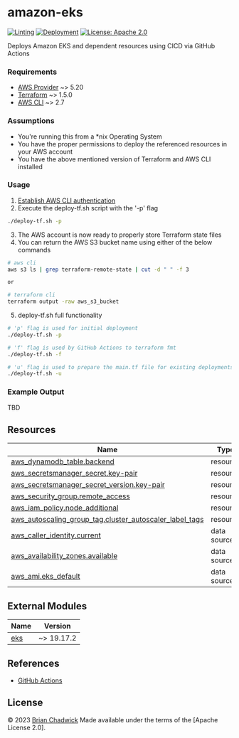 # amazon-eks

[![Linting](https://github.com/chadwickcloudservices/amazon-eks/actions/workflows/linting.yml/badge.svg)](https://github.com/chadwickcloudservices/amazon-eks/actions/workflows/linting.yml)
[![Deployment](https://github.com/chadwickcloudservices/amazon-eks/actions/workflows/deployment.yml/badge.svg)](https://github.com/chadwickcloudservices/amazon-eks/actions/workflows/deployment.yml)
[![License: Apache 2.0](https://img.shields.io/badge/License-Apache_2.0-purple.svg)](https://opensource.org/licenses/Apache-2.0)

Deploys Amazon EKS and dependent resources using CICD via GitHub Actions

### Requirements

- [AWS Provider] ~> 5.20
- [Terraform] ~> 1.5.0
- [AWS CLI] ~> 2.7

### Assumptions

- You're running this from a *nix Operating System
- You have the proper permissions to deploy the referenced resources in your AWS account
- You have the above mentioned version of Terraform and AWS CLI installed

### Usage

1. [Establish AWS CLI authentication]
2. Execute the  deploy-tf.sh script with the '-p' flag
```bash
./deploy-tf.sh -p
```
3. The AWS account is now ready to properly store Terraform state files
4. You can return the AWS S3 bucket name using either of the below commands
```bash
# aws cli
aws s3 ls | grep terraform-remote-state | cut -d " " -f 3

or

# terraform cli
terraform output -raw aws_s3_bucket
```
5. deploy-tf.sh full functionality
```bash
# 'p' flag is used for initial deployment
./deploy-tf.sh -p

# 'f' flag is used by GitHub Actions to terraform fmt
./deploy-tf.sh -f

# 'u' flag is used to prepare the main.tf file for existing deployments
./deploy-tf.sh -u
```

### Example Output

TBD

## Resources

| Name                                                                                                                                                         | Type        |
| ------------------------------------------------------------------------------------------------------------------------------------------------------------ | ----------- |
| [aws_dynamodb_table.backend](https://registry.terraform.io/providers/hashicorp/aws/latest/docs/resources/dynamodb_table)                                     | resource    |
| [aws_secretsmanager_secret.key-pair](https://registry.terraform.io/providers/hashicorp/aws/latest/docs/resources/secretsmanager_secret)                      | resource    |
| [aws_secretsmanager_secret_version.key-pair](https://registry.terraform.io/providers/hashicorp/aws/latest/docs/resources/secretsmanager_secret_version)      | resource    |
| [aws_security_group.remote_access](https://registry.terraform.io/providers/hashicorp/aws/latest/docs/resources/security_group)                               | resource    |
| [aws_iam_policy.node_additional](https://registry.terraform.io/providers/hashicorp/aws/latest/docs/resources/iam_policy)                                     | resource    |
| [aws_autoscaling_group_tag.cluster_autoscaler_label_tags](https://registry.terraform.io/providers/hashicorp/aws/latest/docs/resources/autoscaling_group_tag) | resource    |
| [aws_caller_identity.current](https://registry.terraform.io/providers/hashicorp/aws/latest/docs/data-sources/caller_identity)                                | data source |
| [aws_availability_zones.available](https://registry.terraform.io/providers/hashicorp/aws/latest/docs/data-sources/availability_zones)                        | data source |
| [aws_ami.eks_default](https://registry.terraform.io/providers/hashicorp/aws/latest/docs/resources/ami)                                                                   | data source |

## External Modules

| Name | Version |
| ------------------------------------------------------------------------------------|-------|
| [eks](https://registry.terraform.io/modules/terraform-aws-modules/eks/aws/latest) | ~> 19.17.2 |

## References

 - [GitHub Actions]

## License


© 2023 [Brian Chadwick](https://github.com/chadwickcloudservices)
Made available under the terms of the [Apache License 2.0].

[github actions]: https://docs.github.com/en/actions/quickstart
[aws provider]: https://registry.terraform.io/providers/hashicorp/aws/latest/docs
[terraform]: https://www.terraform.io
[aws cli]: https://docs.aws.amazon.com/cli/latest/userguide/cli-chap-welcome.html
[Establish AWS CLI authentication]: https://docs.aws.amazon.com/cli/latest/userguide/cli-chap-authentication.html
